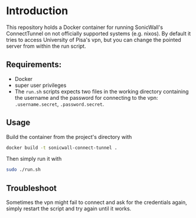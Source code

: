 # Introduction
This repository holds a Docker container for running SonicWall's ConnectTunnel on not officially supported systems (e.g.
nixos). By default it tries to access University of Pisa's vpn, but you can change the pointed server from within the run script.

## Requirements:
- Docker
- super user privileges
- The `run.sh` scripts expects two files in the working directory containing the username and the password for
connecting to the vpn: `.username.secret`, `.password.secret`.

## Usage
Build the container from the project's directory with
```bash
docker build -t sonicwall-connect-tunnel .
`````````````````````````````````

Then simply run it with
```bash
sudo ./run.sh
```

## Troubleshoot
Sometimes the vpn might fail to connect and ask for the credentials again, simply restart the script and try again until
it works.
